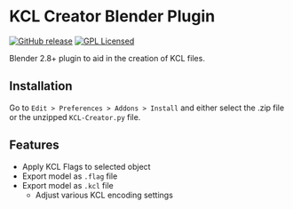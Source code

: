 # KCL Creator Blender Plugin
[![GitHub release](https://img.shields.io/github/release/Bearably/KCL-Creator-Blender-Plugin.svg)](https://github.com/Bearably/KCL-Creator-Blender-Plugin/releases/latest)
[![GPL Licensed](https://img.shields.io/github/license/Bearably/KCL-Creator-Blender-Plugin)](https://github.com/Bearably/KCL-Creator-Blender-Plugin/blob/master/LICENSE)


Blender 2.8+ plugin to aid in the creation of KCL files.

## Installation
Go to `Edit > Preferences > Addons > Install` and either select the .zip file or the unzipped `KCL-Creator.py` file.

## Features
* Apply KCL Flags to selected object
* Export model as `.flag` file
* Export model as `.kcl` file
    * Adjust various KCL encoding settings

